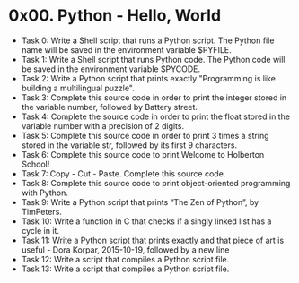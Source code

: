 # 0x00. Python - Hello, World
- Task 0: Write a Shell script that runs a Python script. The Python file name will be saved in the environment variable $PYFILE.
- Task 1: Write a Shell script that runs Python code. The Python code will be saved in the environment variable $PYCODE.
- Task 2: Write a Python script that prints exactly "Programming is like building a multilingual puzzle".
- Task 3: Complete this source code in order to print the integer stored in the variable number, followed by Battery street.
- Task 4: Complete the source code in order to print the float stored in the variable number with a precision of 2 digits.
- Task 5: Complete this source code in order to print 3 times a string stored in the variable str, followed by its first 9 characters.
- Task 6: Complete this source code to print Welcome to Holberton School!
- Task 7: Copy - Cut - Paste. Complete this source code.
- Task 8: Complete this source code to print object-oriented programming with Python.
- Task 9: Write a Python script that prints “The Zen of Python”, by TimPeters.
- Task 10: Write a function in C that checks if a singly linked list has a cycle in it.
- Task 11: Write a Python script that prints exactly and that piece of art is useful - Dora Korpar, 2015-10-19, followed by a new line
- Task 12: Write a script that compiles a Python script file.
- Task 13: Write a script that compiles a Python script file.
